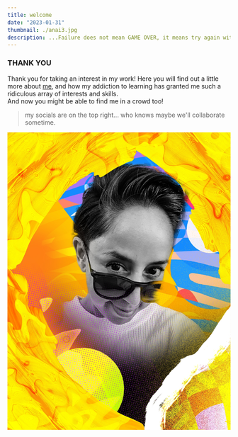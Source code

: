 ```yaml
---
title: welcome
date: "2023-01-31"
thumbnail: ./anai3.jpg
description: ...Failure does not mean GAME OVER, it means try again with EXPERIENCE
---
```


### THANK YOU

Thank you for taking an interest in my work! Here you will find out a little more about [me](../about), and how my addiction to learning has granted me such a ridiculous array of interests and skills.
<br>
And now you might be able to find me in a crowd too!

> my socials are on the top right... who knows maybe we'll collaborate sometime.

![my face](./anai.jpg)
